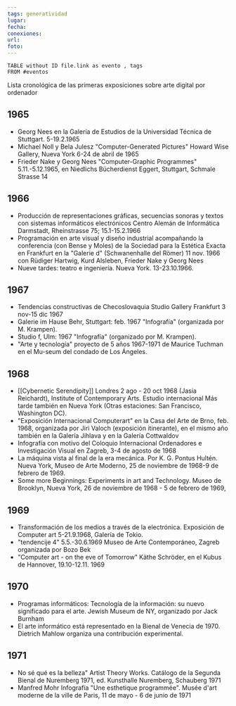 ```yaml
---
tags: generatividad 
lugar:
fecha:
conexiones:
url:
foto:
---
```


```dataview
TABLE without ID file.link as evento , tags
FROM #eventos

```

Lista cronológica de las primeras exposiciones sobre arte digital por ordenador
## 1965
- Georg Nees en la Galería de Estudios de la Universidad Técnica de Stuttgart. 5-19.2.1965
- Michael Noll y Bela Julesz "Computer-Generated Pictures" Howard Wise Gallery, Nueva York 6-24 de abril de 1965
- Frieder Nake y Georg Nees "Computer-Graphic Programmes" 5.11.-5.12.1965, en Niedlichs Bücherdienst Eggert, Stuttgart, Schmale Strasse 14
## 1966
- Producción de representaciones gráficas, secuencias sonoras y textos con sistemas informáticos electrónicos Centro Alemán de Informática Darmstadt, Rheinstrasse 75; 15.1-15.2.1966
- Programación en arte visual y diseño industrial acompañando la conferencia (con Bense y Moles) de la Sociedad para la Estética Exacta en Frankfurt en la "Galerie d" (Schwanenhalle del Römer) 11 nov. 1966 con Rüdiger Hartwig, Kurd Alsleben, Frieder Nake y Georg Nees
- Nueve tardes: teatro e ingeniería. Nueva York. 13-23.10.1966.
## 1967
- Tendencias constructivas de Checoslovaquia Studio Gallery Frankfurt 3 nov-15 dic 1967
- Galerie im Hause Behr, Stuttgart: feb. 1967 "Infografía" (organizada por M. Krampen).
- Studio f, Ulm: 1967 "Infografía" (organizado por M. Krampen).
- "Arte y tecnología" proyecto de 5 años 1967-1971 de Maurice Tuchman en el Mu-seum del condado de Los Ángeles.
## 1968
- [[Cybernetic Serendipity]] Londres 2 ago - 20 oct 1968 (Jasia Reichardt), Institute of Contemporary Arts. Estudio internacional Más tarde también en Nueva York (Otras estaciones: San Francisco, Washington DC).
- "Exposición Internacional Computerart" en la Casa del Arte de Brno, feb. 1968, organizada por Jiri Valoch (exposición itinerante), en el mismo año también en la Galería Jihlava y en la Galería Cottwaldov
- Infografía con motivo del Coloquio Internacional Ordenadores e Investigación Visual en Zagreb, 3-4 de agosto de 1968
- La máquina vista al final de la era mecánica. Por K. G. Pontus Hultén. Nueva York, Museo de Arte Moderno, 25 de noviembre de 1968-9 de febrero de 1969.
- Some more Beginnings: Experiments in art and Technology. Museo de Brooklyn, Nueva York, 26 de noviembre de 1968 - 5 de febrero de 1969,
## 1969
- Transformación de los medios a través de la electrónica. Exposición de Computer art 5-21.9.1968, Galería de Tokio.
- "tendencije 4" 5.5.-30.6.1969 Museo de Arte Contemporáneo, Zagreb organizada por Bozo Bek
- "Computer art - on the eve of Tomorrow" Käthe Schröder, en el Kubus de Hannover, 19.10-12.11. 1969
## 1970
- Programas informáticos: Tecnología de la información: su nuevo significado para el arte. Jewish Museum de NY, organizado por Jack Burnham
- El arte informático está representado en la Bienal de Venecia de 1970. Dietrich Mahlow organiza una contribución experimental.
## 1971
- No sé qué es la belleza" Artist Theory Works. Catálogo de la Segunda Bienal de Nuremberg 1971, ed. Kunsthalle Nuremberg, Schauberg 1971
- Manfred Mohr Infografía "Une esthetique programmée". Musée d'art moderne de la ville de Paris, 11 de mayo - 6 de junio de 1971

